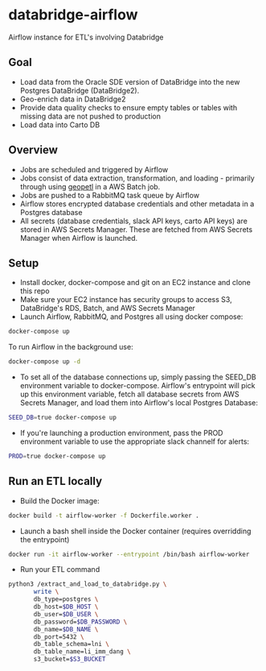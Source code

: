 # databridge-airflow
Airflow instance for ETL's involving Databridge

## Goal
- Load data from the Oracle SDE version of DataBridge into the new Postgres DataBridge (DataBridge2).
- Geo-enrich data in DataBridge2
- Provide data quality checks to ensure empty tables or tables with missing data are not pushed to production
- Load data into Carto DB

## Overview
- Jobs are scheduled and triggered by Airflow
- Jobs consist of data extraction, transformation, and loading - primarily through using [geopetl](https://github.com/CityOfPhiladelphia/geopetl) in a AWS Batch job.
- Jobs are pushed to a RabbitMQ task queue by Airflow
- Airflow stores encrypted database credentials and other metadata in a Postgres database
- All secrets (database credentials, slack API keys, carto API keys) are stored in AWS Secrets Manager. These are fetched from AWS Secrets Manager when Airflow is launched.

## Setup
- Install docker, docker-compose and git on an EC2 instance and clone this repo
- Make sure your EC2 instance has security groups to access S3, DataBridge's RDS, Batch, and AWS Secrets Manager
- Launch Airflow, RabbitMQ, and Postgres all using docker compose:
```bash
docker-compose up
```

To run Airflow in the background use:
```bash
docker-compose up -d
```
- To set all of the database connections up, simply passing the SEED_DB environment variable to docker-compose. Airflow's entrypoint will pick up this environment variable, fetch all database secrets from AWS Secrets Manager, and load them into Airflow's local Postgres Database: 
```bash
SEED_DB=true docker-compose up
```

- If you're launching a production environment, pass the PROD environment variable to use the appropriate slack channelf for alerts:
```bash
PROD=true docker-compose up
```

## Run an ETL locally
- Build the Docker image:
```bash
docker build -t airflow-worker -f Dockerfile.worker .
```
- Launch a bash shell inside the Docker container (requires overridding the entrypoint)
```bash
docker run -it airflow-worker --entrypoint /bin/bash airflow-worker
```
- Run your ETL command
```bash
python3 /extract_and_load_to_databridge.py \ 
       write \
       db_type=postgres \
       db_host=$DB_HOST \
       db_user=$DB_USER \
       db_password=$DB_PASSWORD \
       db_name=$DB_NAME \
       db_port=5432 \
       db_table_schema=lni \
       db_table_name=li_imm_dang \
       s3_bucket=$S3_BUCKET
```